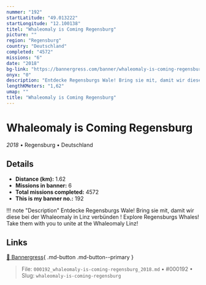 ```yaml
---
nummer: "192"
startLatitude: "49.013222"
startLongitude: "12.100138"
titel: "Whaleomaly is Coming Regensburg"
picture: ""
region: "Regensburg"
country: "Deutschland"
completed: "4572"
missions: "6"
date: "2018"
bg-link: "https://bannergress.com/banner/whaleomaly-is-coming-regensburg-7a9c"
onyx: "0"
description: "Entdecke Regensburgs Wale! Bring sie mit, damit wir diese bei der Whaleomaly in Linz verbünden !\nExplore Regensburgs Whales! Take them with you to unite at the Whaleomaly Linz!"
lengthKMeters: "1,62"
umap: ""
title: "Whaleomaly is Coming Regensburg"
---
```

# Whaleomaly is Coming Regensburg

*2018* • Regensburg • Deutschland



## Details
- **Distance (km):** 1.62
- **Missions in banner:** 6
- **Total missions completed:** 4572
- **This is my banner no.:** 192


!!! note "Description"
    Entdecke Regensburgs Wale! Bring sie mit, damit wir diese bei der Whaleomaly in Linz verbünden !
Explore Regensburgs Whales! Take them with you to unite at the Whaleomaly Linz!



## Links
[🔗 Bannergress](https://bannergress.com/banner/whaleomaly-is-coming-regensburg-7a9c){ .md-button .md-button--primary }



> File: `000192_whaleomaly-is-coming-regensburg_2018.md` • #000192 • Slug: `whaleomaly-is-coming-regensburg`

